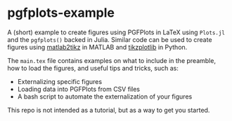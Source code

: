 # pgfplots-example
A (short) example to create figures using PGFPlots in LaTeX using `Plots.jl` and the `pgfplots()` backed in Julia. Similar code can be used to create figures using [matlab2tikz](https://github.com/matlab2tikz/matlab2tikz) in MATLAB and [tikzplotlib](https://github.com/nschloe/tikzplotlib) in Python.

The `main.tex` file contains examples on what to include in the preamble, how to load the figures, and useful tips and tricks, such  as:
 - Externalizing specific figures
 - Loading data into PGFPlots from CSV files
 - A bash script to automate the externalization of your figures
 
 This repo is not intended as a tutorial, but as a way to get you started.
